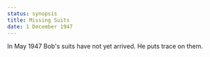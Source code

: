 ```yaml
---
status: synopsis
title: Missing Suits
date: 1 December 1947 
---
```

In May 1947 Bob's suits have not yet arrived. He puts trace on them. 
